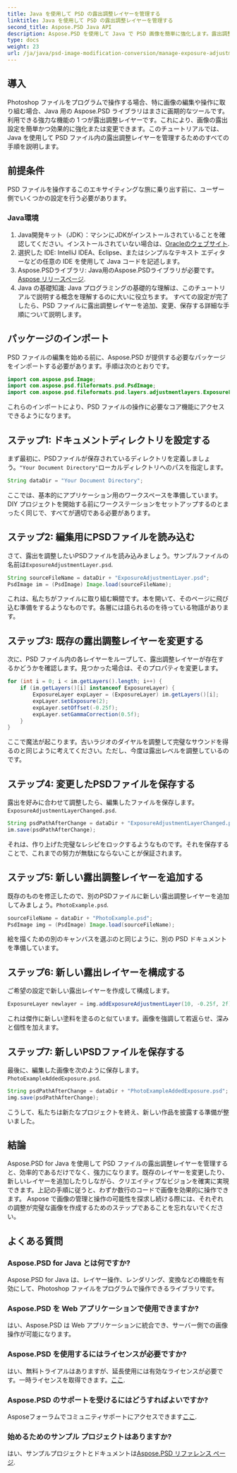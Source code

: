 ```yaml
---
title: Java を使用して PSD の露出調整レイヤーを管理する
linktitle: Java を使用して PSD の露出調整レイヤーを管理する
second_title: Aspose.PSD Java API
description: Aspose.PSD を使用して Java で PSD 画像を簡単に強化します。露出調整レイヤーを段階的に管理するには、このガイドに従ってください。
type: docs
weight: 23
url: /ja/java/psd-image-modification-conversion/manage-exposure-adjustment-layer-psd/
---
```

## 導入
Photoshop ファイルをプログラムで操作する場合、特に画像の編集や操作に取り組む場合、Java 用の Aspose.PSD ライブラリはまさに画期的なツールです。利用できる強力な機能の 1 つが露出調整レイヤーです。これにより、画像の露出設定を簡単かつ効果的に強化または変更できます。このチュートリアルでは、Java を使用して PSD ファイル内の露出調整レイヤーを管理するためのすべての手順を説明します。
## 前提条件
PSD ファイルを操作するこのエキサイティングな旅に乗り出す前に、ユーザー側でいくつかの設定を行う必要があります。
### Java環境
1. Java開発キット（JDK）：マシンにJDKがインストールされていることを確認してください。インストールされていない場合は、[Oracleのウェブサイト](https://www.oracle.com/java/technologies/javase-jdk11-downloads.html).
2. 選択した IDE: IntelliJ IDEA、Eclipse、またはシンプルなテキスト エディターなどの任意の IDE を使用して Java コードを記述します。
3.  Aspose.PSDライブラリ: Java用のAspose.PSDライブラリが必要です。[Aspose リリースページ](https://releases.aspose.com/psd/java/).
4. Java の基礎知識: Java プログラミングの基礎的な理解は、このチュートリアルで説明する概念を理解するのに大いに役立ちます。
すべての設定が完了したら、PSD ファイルに露出調整レイヤーを追加、変更、保存する詳細な手順について説明します。
## パッケージのインポート
PSD ファイルの編集を始める前に、Aspose.PSD が提供する必要なパッケージをインポートする必要があります。手順は次のとおりです。
```java
import com.aspose.psd.Image;
import com.aspose.psd.fileformats.psd.PsdImage;
import com.aspose.psd.fileformats.psd.layers.adjustmentlayers.ExposureLayer;
```
これらのインポートにより、PSD ファイルの操作に必要なコア機能にアクセスできるようになります。
## ステップ1: ドキュメントディレクトリを設定する
まず最初に、PSDファイルが保存されているディレクトリを定義しましょう。`"Your Document Directory"`ローカルディレクトリへのパスを指定します。
```java
String dataDir = "Your Document Directory";
```
ここでは、基本的にアプリケーション用のワークスペースを準備しています。DIY プロジェクトを開始する前にワークステーションをセットアップするのとまったく同じで、すべてが適切である必要があります。
## ステップ2: 編集用にPSDファイルを読み込む
さて、露出を調整したいPSDファイルを読み込みましょう。サンプルファイルの名前は`ExposureAdjustmentLayer.psd`. 
```java
String sourceFileName = dataDir + "ExposureAdjustmentLayer.psd";
PsdImage im = (PsdImage) Image.load(sourceFileName);
```
これは、私たちがファイルに取り組む瞬間です。本を開いて、そのページに飛び込む準備をするようなものです。各層には語られるのを待っている物語があります。
## ステップ3: 既存の露出調整レイヤーを変更する
次に、PSD ファイル内の各レイヤーをループして、露出調整レイヤーが存在するかどうかを確認します。見つかった場合は、そのプロパティを変更します。
```java
for (int i = 0; i < im.getLayers().length; i++) {
    if (im.getLayers()[i] instanceof ExposureLayer) {
        ExposureLayer expLayer = (ExposureLayer) im.getLayers()[i];
        expLayer.setExposure(2);
        expLayer.setOffset(-0.25f);
        expLayer.setGammaCorrection(0.5f);
    }
}
```
ここで魔法が起こります。古いラジオのダイヤルを調整して完璧なサウンドを得るのと同じように考えてください。ただし、今度は露出レベルを調整しているのです。
## ステップ4: 変更したPSDファイルを保存する
露出を好みに合わせて調整したら、編集したファイルを保存します。`ExposureAdjustmentLayerChanged.psd`.
```java
String psdPathAfterChange = dataDir + "ExposureAdjustmentLayerChanged.psd";
im.save(psdPathAfterChange);
```
それは、作り上げた完璧なレシピをロックするようなものです。それを保存することで、これまでの努力が無駄にならないことが保証されます。
## ステップ5: 新しい露出調整レイヤーを追加する
既存のものを修正したので、別のPSDファイルに新しい露出調整レイヤーを追加してみましょう。`PhotoExample.psd`. 
```java
sourceFileName = dataDir + "PhotoExample.psd";
PsdImage img = (PsdImage) Image.load(sourceFileName);
```
絵を描くための別のキャンバスを選ぶのと同じように、別の PSD ドキュメントを準備しています。
## ステップ6: 新しい露出レイヤーを構成する
ご希望の設定で新しい露出レイヤーを作成して構成します。
```java
ExposureLayer newlayer = img.addExposureAdjustmentLayer(10, -0.25f, 2f);
```
これは傑作に新しい塗料を塗るのと似ています。画像を強調して若返らせ、深みと個性を加えます。
## ステップ7: 新しいPSDファイルを保存する
最後に、編集した画像を次のように保存します。`PhotoExampleAddedExposure.psd`.
```java
String psdPathAfterChange = dataDir + "PhotoExampleAddedExposure.psd";
img.save(psdPathAfterChange);
```
こうして、私たちは新たなプロジェクトを終え、新しい作品を披露する準備が整いました。
## 結論
Aspose.PSD for Java を使用して PSD ファイルの露出調整レイヤーを管理すると、効率的であるだけでなく、強力になります。既存のレイヤーを変更したり、新しいレイヤーを追加したりしながら、クリエイティブなビジョンを確実に実現できます。上記の手順に従うと、わずか数行のコードで画像を効果的に操作できます。
Aspose で画像の管理と操作の可能性を探求し続ける際には、それぞれの調整が完璧な画像を作成するためのステップであることを忘れないでください。
## よくある質問
### Aspose.PSD for Java とは何ですか?
Aspose.PSD for Java は、レイヤー操作、レンダリング、変換などの機能を有効にして、Photoshop ファイルをプログラムで操作できるライブラリです。
### Aspose.PSD を Web アプリケーションで使用できますか?
はい、Aspose.PSD は Web アプリケーションに統合でき、サーバー側での画像操作が可能になります。
### Aspose.PSD を使用するにはライセンスが必要ですか?
はい、無料トライアルはありますが、延長使用には有効なライセンスが必要です。一時ライセンスを取得できます。[ここ](https://purchase.aspose.com/temporary-license/).
### Aspose.PSD のサポートを受けるにはどうすればよいですか?
 Asposeフォーラムでコミュニティサポートにアクセスできます[ここ](https://forum.aspose.com/c/psd/34).
### 始めるためのサンプル プロジェクトはありますか?
はい、サンプルプロジェクトとドキュメントは[Aspose.PSD リファレンス ページ](https://reference.aspose.com/psd/java/).